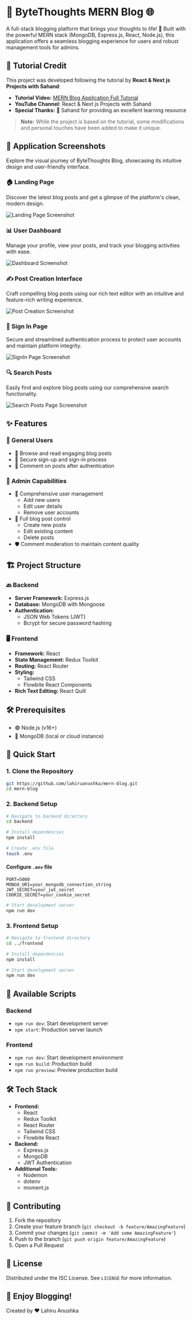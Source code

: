 # 📝 ByteThoughts MERN Blog 🌐

A full-stack blogging platform that brings your thoughts to life! 🚀 Built with the powerful MERN stack (MongoDB, Express.js, React, Node.js), this application offers a seamless blogging experience for users and robust management tools for admins.

## 🎥 Tutorial Credit

This project was developed following the tutorial by **React & Next js Projects with Sahand**:
- **Tutorial Video:** [MERN Blog Application Full Tutorial](https://youtu.be/Kkht2mwSL_I)
- **YouTube Channel:** React & Next js Projects with Sahand
- **Special Thanks:** 🙏 Sahand for providing an excellent learning resource

> **Note:** While the project is based on the tutorial, some modifications and personal touches have been added to make it unique.

## 📸 Application Screenshots

Explore the visual journey of ByteThoughts Blog, showcasing its intuitive design and user-friendly interface.

### 🏠 Landing Page
Discover the latest blog posts and get a glimpse of the platform's clean, modern design.

![Landing Page Screenshot](./screenshots/landing-page.png)

### 📊 User Dashboard
Manage your profile, view your posts, and track your blogging activities with ease.

![Dashboard Screenshot](./screenshots/dashboard.png)

### ✍️ Post Creation Interface
Craft compelling blog posts using our rich text editor with an intuitive and feature-rich writing experience.

![Post Creation Screenshot](./screenshots/create-post.png)

### 🔐 Sign In Page
Secure and streamlined authentication process to protect user accounts and maintain platform integrity.

![SignIn Page Screenshot](./screenshots/signin.png)

### 🔍 Search Posts
Easily find and explore blog posts using our comprehensive search functionality.

![Search Posts Page Screenshot](./screenshots/search-posts.png)

## ✨ Features

### 👥 General Users
- 📖 Browse and read engaging blog posts
- 🔐 Secure sign-up and sign-in process
- 💬 Comment on posts after authentication

### 👑 Admin Capabilities
- 👤 Comprehensive user management
  - Add new users
  - Edit user details
  - Remove user accounts
- 📝 Full blog post control
  - Create new posts
  - Edit existing content
  - Delete posts
- 🛡️ Comment moderation to maintain content quality

## 🏗️ Project Structure

### 🔙 Backend
- **Server Framework:** Express.js
- **Database:** MongoDB with Mongoose
- **Authentication:** 
  - JSON Web Tokens (JWT)
  - Bcrypt for secure password hashing

### 🖥️ Frontend
- **Framework:** React
- **State Management:** Redux Toolkit
- **Routing:** React Router
- **Styling:** 
  - Tailwind CSS
  - Flowbite React Components
- **Rich Text Editing:** React Quill

## 🛠️ Prerequisites

- 🟢 Node.js (v16+)
- 🍃 MongoDB (local or cloud instance)

## 🚀 Quick Start

### 1. Clone the Repository
```bash
git https://github.com/lahiruanushka/mern-blog.git
cd mern-blog
```

### 2. Backend Setup
```bash
# Navigate to backend directory
cd backend

# Install dependencies
npm install

# Create .env file
touch .env
```

#### Configure `.env` file
```env
PORT=5000
MONGO_URI=your_mongodb_connection_string
JWT_SECRET=your_jwt_secret
COOKIE_SECRET=your_cookie_secret
```

```bash
# Start development server
npm run dev
```

### 3. Frontend Setup
```bash
# Navigate to frontend directory
cd ../frontend

# Install dependencies
npm install

# Start development server
npm run dev
```

## 📜 Available Scripts

### Backend
- `npm run dev`: Start development server
- `npm start`: Production server launch

### Frontend
- `npm run dev`: Start development environment
- `npm run build`: Production build
- `npm run preview`: Preview production build

## 🛠 Tech Stack

- **Frontend:** 
  - React
  - Redux Toolkit
  - React Router
  - Tailwind CSS
  - Flowbite React
- **Backend:**
  - Express.js
  - MongoDB
  - JWT Authentication
- **Additional Tools:**
  - Nodemon
  - dotenv
  - moment.js

## 🤝 Contributing
1. Fork the repository
2. Create your feature branch (`git checkout -b feature/AmazingFeature`)
3. Commit your changes (`git commit -m 'Add some AmazingFeature'`)
4. Push to the branch (`git push origin feature/AmazingFeature`)
5. Open a Pull Request

## 📄 License
Distributed under the ISC License. See `LICENSE` for more information.

## 🎉 Enjoy Blogging!
Created by ❤️ Lahiru Anushka